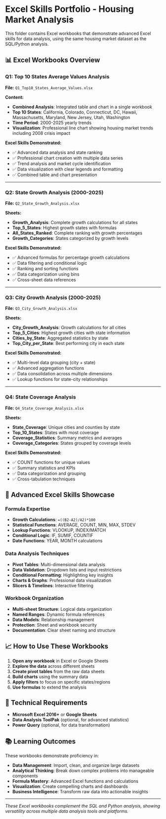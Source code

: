 # Excel Skills Portfolio - Housing Market Analysis

This folder contains Excel workbooks that demonstrate advanced Excel skills for data analysis, using the same housing market dataset as the SQL/Python analysis.

## 📊 Excel Workbooks Overview

### Q1: Top 10 States Average Values Analysis
**File:** `Q1_Top10_States_Average_Values.xlsx`

**Content:**
- **Combined Analysis**: Integrated table and chart in a single workbook
- **Top 10 States**: California, Colorado, Connecticut, DC, Hawaii, Massachusetts, Maryland, New Jersey, Utah, Washington
- **Time Period**: 2000-2025 yearly trends
- **Visualization**: Professional line chart showing housing market trends including 2008 crisis impact

**Excel Skills Demonstrated:**
- ✅ Advanced data analysis and state ranking
- ✅ Professional chart creation with multiple data series
- ✅ Trend analysis and market cycle identification
- ✅ Data visualization with clear legends and formatting
- ✅ Combined table and chart presentation

---

### Q2: State Growth Analysis (2000-2025)
**File:** `Q2_State_Growth_Analysis.xlsx`

**Sheets:**
- **Growth_Analysis**: Complete growth calculations for all states
- **Top_5_States**: Highest growth states with formulas
- **All_States_Ranked**: Complete ranking with growth percentages
- **Growth_Categories**: States categorized by growth levels

**Excel Skills Demonstrated:**
- ✅ Advanced formulas for percentage growth calculations
- ✅ Data filtering and conditional logic
- ✅ Ranking and sorting functions
- ✅ Data categorization using bins
- ✅ Cross-sheet data references

---

### Q3: City Growth Analysis (2000-2025)
**File:** `Q3_City_Growth_Analysis.xlsx`

**Sheets:**
- **City_Growth_Analysis**: Growth calculations for all cities
- **Top_5_Cities**: Highest growth cities with state information
- **Cities_by_State**: Aggregated statistics by state
- **Top_City_per_State**: Best performing city in each state

**Excel Skills Demonstrated:**
- ✅ Multi-level data grouping (city + state)
- ✅ Advanced aggregation functions
- ✅ Data consolidation across multiple dimensions
- ✅ Lookup functions for state-city relationships

---

### Q4: State Coverage Analysis
**File:** `Q4_State_Coverage_Analysis.xlsx`

**Sheets:**
- **State_Coverage**: Unique cities and counties by state
- **Top_10_States**: States with most coverage
- **Coverage_Statistics**: Summary metrics and averages
- **Coverage_Categories**: States grouped by coverage levels

**Excel Skills Demonstrated:**
- ✅ COUNT functions for unique values
- ✅ Summary statistics and KPIs
- ✅ Data categorization and grouping
- ✅ Cross-tabulation techniques

## 🎯 Advanced Excel Skills Showcase

### Formula Expertise
- **Growth Calculations**: `=((B2-A2)/A2)*100`
- **Statistical Functions**: AVERAGE, COUNT, MIN, MAX, STDEV
- **Lookup Functions**: VLOOKUP, INDEX/MATCH
- **Conditional Logic**: IF, SUMIF, COUNTIF
- **Date Functions**: YEAR, MONTH calculations

### Data Analysis Techniques
- **Pivot Tables**: Multi-dimensional data analysis
- **Data Validation**: Dropdown lists and input restrictions
- **Conditional Formatting**: Highlighting key insights
- **Charts & Graphs**: Professional data visualization
- **Slicers & Timelines**: Interactive filtering

### Workbook Organization
- **Multi-sheet Structure**: Logical data organization
- **Named Ranges**: Dynamic formula references
- **Data Models**: Relationship management
- **Protection**: Sheet and workbook security
- **Documentation**: Clear sheet naming and structure

## 📈 How to Use These Workbooks

1. **Open any workbook** in Excel or Google Sheets
2. **Explore the data** across different sheets
3. **Create pivot tables** from the raw data sheets
4. **Build charts** using the summary data
5. **Apply filters** to focus on specific states/regions
6. **Use formulas** to extend the analysis

## 🔧 Technical Requirements

- **Microsoft Excel 2016+** or **Google Sheets**
- **Data Analysis ToolPak** (optional, for advanced statistics)
- **Power Query** (optional, for data transformation)

## 📚 Learning Outcomes

These workbooks demonstrate proficiency in:
- **Data Management**: Import, clean, and organize large datasets
- **Analytical Thinking**: Break down complex problems into manageable components
- **Formula Mastery**: Advanced Excel functions and calculations
- **Visualization**: Create compelling charts and dashboards
- **Business Intelligence**: Transform raw data into actionable insights

---

*These Excel workbooks complement the SQL and Python analysis, showing versatility across multiple data analysis tools and platforms.*

